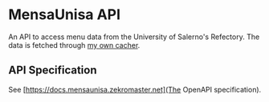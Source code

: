 # MensaUnisa API

An API to access menu data from the University of Salerno's Refectory. The data
is fetched through [my own cacher](https://github.com/Zekromaster/MensaUnisa-Cacher).

## API Specification
See [https://docs.mensaunisa.zekromaster.net](The OpenAPI specification).